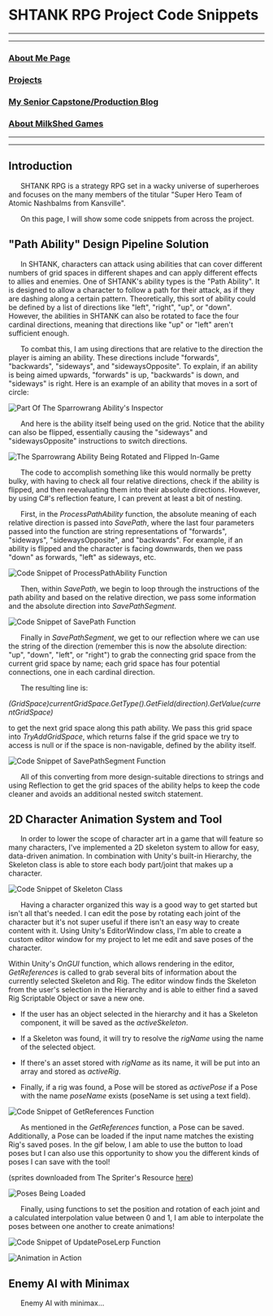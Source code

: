 # SHTANK RPG Project Code Snippets

---
---

### [About Me Page](https://matthewroy01.github.io/aboutme)

### [Projects](https://matthewroy01.github.io/index)

### [My Senior Capstone/Production Blog](https://matthewroy01.github.io/capstoneblog)

### [About MilkShed Games](https://matthewroy01.github.io/milkshedgames)

---
---

## Introduction

&nbsp;&nbsp;&nbsp;&nbsp;&nbsp;&nbsp;SHTANK RPG is a strategy RPG set in a wacky universe of superheroes and focuses on the many members of the titular "Super Hero Team of Atomic Nashbalms from Kansville".

&nbsp;&nbsp;&nbsp;&nbsp;&nbsp;&nbsp;On this page, I will show some code snippets from across the project.

## "Path Ability" Design Pipeline Solution

&nbsp;&nbsp;&nbsp;&nbsp;&nbsp;&nbsp;In SHTANK, characters can attack using abilities that can cover different numbers of grid spaces in different shapes and can apply different effects to allies and enemies. One of SHTANK's ability types is the "Path Ability". It is designed to allow a character to follow a path for their attack, as if they are dashing along a certain pattern. Theoretically, this sort of ability could be defined by a list of directions like "left", "right", "up", or "down". However, the abilities in SHTANK can also be rotated to face the four cardinal directions, meaning that directions like "up" or "left" aren't sufficient enough.

&nbsp;&nbsp;&nbsp;&nbsp;&nbsp;&nbsp;To combat this, I am using directions that are relative to the direction the player is aiming an ability. These directions include "forwards", "backwards", "sideways", and "sidewaysOpposite". To explain, if an ability is being aimed upwards, "forwards" is up, "backwards" is down, and "sideways" is right. Here is an example of an ability that moves in a sort of circle:

![Part Of The Sparrowrang Ability's Inspector](https://raw.githubusercontent.com/matthewroy01/matthewroy01.github.io/master/img/shtank/sparrowrang_inspector.PNG "Part Of The Sparrowrang Ability's Inspector")

&nbsp;&nbsp;&nbsp;&nbsp;&nbsp;&nbsp;And here is the ability itself being used on the grid. Notice that the ability can also be flipped, essentially causing the "sideways" and "sidewaysOpposite" instructions to switch directions.

![The Sparrowrang Ability Being Rotated and Flipped In-Game](https://raw.githubusercontent.com/matthewroy01/matthewroy01.github.io/master/img/shtank/sparrowrang_ingame.gif)

&nbsp;&nbsp;&nbsp;&nbsp;&nbsp;&nbsp;The code to accomplish something like this would normally be pretty bulky, with having to check all four relative directions, check if the ability is flipped, and then reevaluating them into their absolute directions. However, by using C#'s reflection feature, I can prevent at least a bit of nesting.

&nbsp;&nbsp;&nbsp;&nbsp;&nbsp;&nbsp;First, in the *ProcessPathAbility* function, the absolute meaning of each relative direction is passed into *SavePath*, where the last four parameters passed into the function are string representations of "forwards", "sideways", "sidewaysOpposite", and "backwards". For example, if an ability is flipped and the character is facing downwards, then we pass "down" as forwards, "left" as sideways, etc.

![Code Snippet of ProcessPathAbility Function](https://raw.githubusercontent.com/matthewroy01/matthewroy01.github.io/master/img/shtank/abilityprocessor_processpathability.PNG "Code Snippet of ProcessPathAbility Function")

&nbsp;&nbsp;&nbsp;&nbsp;&nbsp;&nbsp;Then, within *SavePath*, we begin to loop through the instructions of the path ability and based on the relative direction, we pass some information and the absolute direction into *SavePathSegment*.

![Code Snippet of SavePath Function](https://raw.githubusercontent.com/matthewroy01/matthewroy01.github.io/master/img/shtank/abilityprocessor_savepath.PNG "Code Snippet of SavePath Function")

&nbsp;&nbsp;&nbsp;&nbsp;&nbsp;&nbsp;Finally in *SavePathSegment*, we get to our reflection where we can use the string of the direction (remember this is now the absolute direction: "up", "down", "left", or "right") to grab the connecting grid space from the current grid space by name; each grid space has four potential connections, one in each cardinal direction.

&nbsp;&nbsp;&nbsp;&nbsp;&nbsp;&nbsp;The resulting line is:

*(GridSpace)currentGridSpace.GetType().GetField(direction).GetValue(currentGridSpace)*

to get the next grid space along this path ability. We pass this grid space into *TryAddGridSpace*, which returns false if the grid space we try to access is null or if the space is non-navigable, defined by the ability itself.

![Code Snippet of SavePathSegment Function](https://raw.githubusercontent.com/matthewroy01/matthewroy01.github.io/master/img/shtank/abilityprocessor_savepathsegment.PNG "Code Snippet of SavePathSegment Function")

&nbsp;&nbsp;&nbsp;&nbsp;&nbsp;&nbsp;All of this converting from more design-suitable directions to strings and using Reflection to get the grid spaces of the ability helps to keep the code cleaner and avoids an additional nested switch statement.

## 2D Character Animation System and Tool

&nbsp;&nbsp;&nbsp;&nbsp;&nbsp;&nbsp;In order to lower the scope of character art in a game that will feature so many characters, I've implemented a 2D skeleton system to allow for easy, data-driven animation. In combination with Unity's built-in Hierarchy, the Skeleton class is able to store each body part/joint that makes up a character.

![Code Snippet of Skeleton Class](https://raw.githubusercontent.com/matthewroy01/matthewroy01.github.io/master/img/shtank/animtool_skeleton.PNG "Code Snippet of Skeleton Class")

&nbsp;&nbsp;&nbsp;&nbsp;&nbsp;&nbsp;Having a character organized this way is a good way to get started but isn't all that's needed. I can edit the pose by rotating each joint of the character but it's not super useful if there isn't an easy way to create content with it. Using Unity's EditorWindow class, I'm able to create a custom editor window for my project to let me edit and save poses of the character.

Within Unity's *OnGUI* function, which allows rendering in the editor, *GetReferences* is called to grab several bits of information about the currently selected Skeleton and Rig. The editor window finds the Skeleton from the user's selection in the Hierarchy and is able to either find a saved Rig Scriptable Object or save a new one.

* If the user has an object selected in the hierarchy and it has a Skeleton component, it will be saved as the *activeSkeleton*.

* If a Skeleton was found, it will try to resolve the *rigName* using the name of the selected object.

* If there's an asset stored with *rigName* as its name, it will be put into an array and stored as *activeRig*.

* Finally, if a rig was found, a Pose will be stored as *activePose* if a Pose with the name *poseName* exists (poseName is set using a text field).

![Code Snippet of GetReferences Function](https://raw.githubusercontent.com/matthewroy01/matthewroy01.github.io/master/img/shtank/animtool_getreferences.PNG "Code Snippet of GetReferences Function")

&nbsp;&nbsp;&nbsp;&nbsp;&nbsp;&nbsp;As mentioned in the *GetReferences* function, a Pose can be saved. Additionally, a Pose can be loaded if the input name matches the existing Rig's saved poses. In the gif below, I am able to use the button to load poses but I can also use this opportunity to show you the different kinds of poses I can save with the tool!

(sprites downloaded from The Spriter's Resource [here](https://www.spriters-resource.com/mobile/fireemblemheroes/sheet/104597/))

![Poses Being Loaded](https://raw.githubusercontent.com/matthewroy01/matthewroy01.github.io/master/img/shtank/animtool_loadingposes.gif)

&nbsp;&nbsp;&nbsp;&nbsp;&nbsp;&nbsp;Finally, using functions to set the position and rotation of each joint and a calculated interpolation value between 0 and 1, I am able to interpolate the poses between one another to create animations!

![Code Snippet of UpdatePoseLerp Function](https://raw.githubusercontent.com/matthewroy01/matthewroy01.github.io/master/img/shtank/animtool_updateposelerp.PNG "Code Snippet of UpdatePoseLerp Function")

![Animation in Action](https://raw.githubusercontent.com/matthewroy01/matthewroy01.github.io/master/img/shtank/animtool_animation.gif)

## Enemy AI with Minimax

&nbsp;&nbsp;&nbsp;&nbsp;&nbsp;&nbsp;Enemy AI with minimax...

